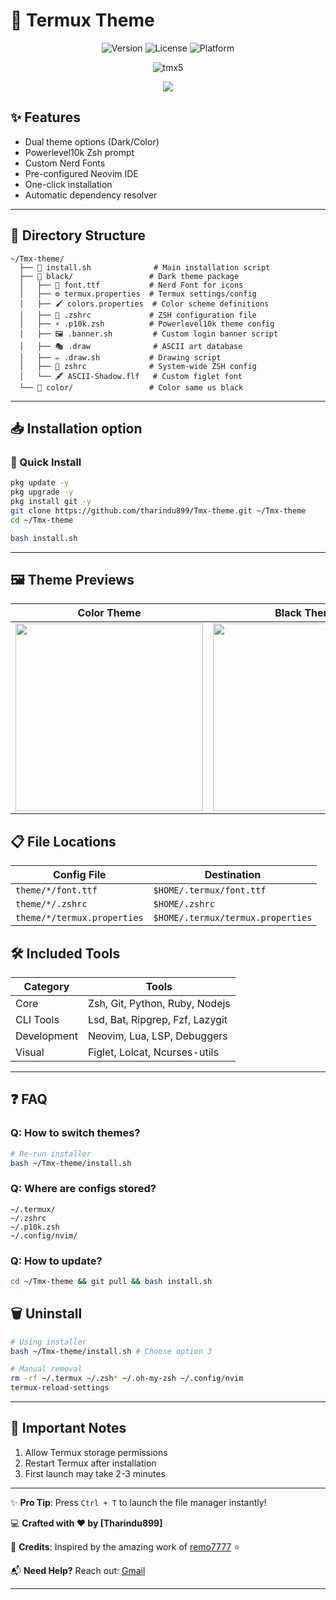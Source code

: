 
# 🎨 Termux Theme

<div align="center">
  <img src="https://img.shields.io/badge/Version-2.0.0-blue" alt="Version">
  <img src="https://img.shields.io/badge/License-MIT-green" alt="License">
  <img src="https://img.shields.io/badge/Platform-Termux-orange" alt="Platform">
</div>

<p align="center">
  <img src="https://github.com/tharindu899/Tmx-theme/blob/master/src/img/tmx5.jpg" alt="tmx5" />
</p>

<p align="center">
  <img src="https://img.shields.io/badge/Termux_Theme_Customizer-2D3436?style=for-the-badge&logo=android&logoColor=white&labelColor=2D3436" />
</p>

## ✨ Features
- Dual theme options (Dark/Color)
- Powerlevel10k Zsh prompt
- Custom Nerd Fonts
- Pre-configured Neovim IDE
- One-click installation
- Automatic dependency resolver
___
## 📂 Directory Structure
```env
~/Tmx-theme/
  ├── 📜 install.sh              # Main installation script
  ├── 📁 black/                 # Dark theme package
  │   ├── 🎨 font.ttf           # Nerd Font for icons
  │   ├── ⚙️ termux.properties  # Termux settings/config
  │   ├── 🖌️ colors.properties  # Color scheme definitions
  │   ├── 🐧 .zshrc             # ZSH configuration file
  │   ├── ⚡ .p10k.zsh          # Powerlevel10k theme config
  │   ├── 🖼️ .banner.sh         # Custom login banner script
  │   ├── 🎭 .draw              # ASCII art database
  │   ├── ✏️ .draw.sh           # Drawing script
  │   ├── 📜 zshrc              # System-wide ZSH config
  │   └── 🖋️ ASCII-Shadow.flf   # Custom figlet font
  └── 📁 color/                 # Color same us black
```
___
## 📥 Installation option
### 🚀 Quick Install

```bash
pkg update -y
pkg upgrade -y
pkg install git -y
git clone https://github.com/tharindu899/Tmx-theme.git ~/Tmx-theme
cd ~/Tmx-theme
```
```bash
bash install.sh
```
___

## 🖼️ Theme Previews
| Color Theme | Black Theme |
|-------------|-------------|
| <img src="https://i.imgur.com/84qJ3vP.jpeg" width="300"> | <img src="https://i.imgur.com/FUwyvU8.jpeg" width="300"> |

## 📋 File Locations
| Config File          | Destination               |
|----------------------|---------------------------|
| `theme/*/font.ttf`   | `$HOME/.termux/font.ttf`  |
| `theme/*/.zshrc`     | `$HOME/.zshrc`            |
| `theme/*/termux.properties` | `$HOME/.termux/termux.properties` |

## 🛠️ Included Tools
| Category       | Tools                              |
|----------------|------------------------------------|
| Core           | Zsh, Git, Python, Ruby, Nodejs     |
| CLI Tools      | Lsd, Bat, Ripgrep, Fzf, Lazygit    |
| Development    | Neovim, Lua, LSP, Debuggers        |
| Visual         | Figlet, Lolcat, Ncurses-utils      |
___
## ❓ FAQ
### Q: How to switch themes?
```bash
# Re-run installer
bash ~/Tmx-theme/install.sh
```

### Q: Where are configs stored?
```
~/.termux/
~/.zshrc
~/.p10k.zsh
~/.config/nvim/
```

### Q: How to update?
```bash
cd ~/Tmx-theme && git pull && bash install.sh
```

## 🗑️ Uninstall
```bash
# Using installer
bash ~/Tmx-theme/install.sh # Choose option 3

# Manual removal
rm -rf ~/.termux ~/.zsh* ~/.oh-my-zsh ~/.config/nvim
termux-reload-settings
```
___
## 📌 Important Notes
1. Allow Termux storage permissions
2. Restart Termux after installation
3. First launch may take 2-3 minutes

---

✨ **Pro Tip**: Press `Ctrl + T` to launch the file manager instantly!

💻 **Crafted with ❤️ by [Tharindu899]**

🔗 **Credits**: Inspired by the amazing work of [remo7777](https://github.com/remo7777/T-Header) ⭐

📬 **Need Help?** Reach out: [Gmail](tprabath81@gmail.com)

---
